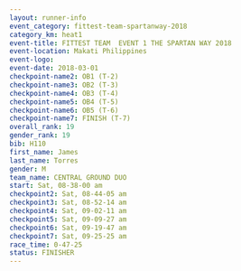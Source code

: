 ```yaml
---
layout: runner-info 
event_category: fittest-team-spartanway-2018 
category_km: heat1 
event-title: FITTEST TEAM  EVENT 1 THE SPARTAN WAY 2018 
event-location: Makati Philippines 
event-logo: 
event-date: 2018-03-01 
checkpoint-name2: OB1 (T-2) 
checkpoint-name3: OB2 (T-3) 
checkpoint-name4: OB3 (T-4) 
checkpoint-name5: OB4 (T-5) 
checkpoint-name6: OB5 (T-6) 
checkpoint-name7: FINISH (T-7) 
overall_rank: 19
gender_rank: 19
bib: H110
first_name: James
last_name: Torres
gender: M
team_name: CENTRAL GROUND DUO
start: Sat, 08-38-00 am
checkpoint2: Sat, 08-44-05 am
checkpoint3: Sat, 08-52-14 am
checkpoint4: Sat, 09-02-11 am
checkpoint5: Sat, 09-09-27 am
checkpoint6: Sat, 09-19-47 am
checkpoint7: Sat, 09-25-25 am
race_time: 0-47-25
status: FINISHER
---
```

